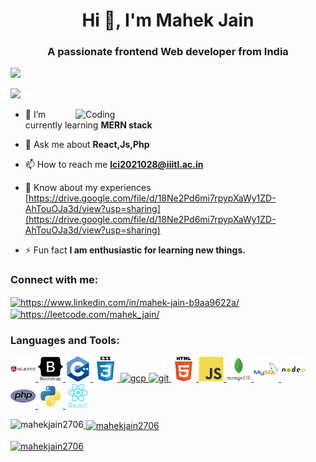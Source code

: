 <!-- <p align="center">
  <img src="https://github.com/thompsonemerson/thompsonemerson/raw/master/cover-thompson.png" height="200"/>
</p> -->
<h1 align="center">Hi 👋, I'm Mahek Jain </h1>
<h3 align="center">A passionate frontend Web developer from India</h3>
<img width="400" src="https://tenor.com/bUHIQ.gif" >
<p align="left"> <img src="https://komarev.com/ghpvc/?username=mahekjain2706&label=Profile%20views&color=0e75b6&style=flat"/> </p>

<p align="left"> <a href="https://twitter.com/" target="blank">
<img align="right" alt="Coding" width="400" src="https://mir-s3-cdn-cf.behance.net/project_modules/disp/601014116770475.6068beff4640a.gif"></a> </p>

- 🌱 I’m currently learning **MERN stack**

- 💬 Ask me about **React,Js,Php**

- 📫 How to reach me **lci2021028@iiitl.ac.in**

- 📄 Know about my experiences [https://drive.google.com/file/d/18Ne2Pd6mi7rpypXaWy1ZD-AhTouOJa3d/view?usp=sharing](https://drive.google.com/file/d/18Ne2Pd6mi7rpypXaWy1ZD-AhTouOJa3d/view?usp=sharing)

- ⚡ Fun fact **I am enthusiastic for learning new things.**

<h3 align="left">Connect with me:</h3>
<p align="left">
<a href="https://linkedin.com/in/https://www.linkedin.com/in/mahek-jain-b9aa9622a/" target="blank"><img align="center" src="https://raw.githubusercontent.com/rahuldkjain/github-profile-readme-generator/master/src/images/icons/Social/linked-in-alt.svg" alt="https://www.linkedin.com/in/mahek-jain-b9aa9622a/" height="30" width="40" /></a>
<a href="https://www.leetcode.com/https://leetcode.com/mahek_jain/" target="blank"><img align="center" src="https://raw.githubusercontent.com/rahuldkjain/github-profile-readme-generator/master/src/images/icons/Social/leet-code.svg" alt="https://leetcode.com/mahek_jain/" height="30" width="40" /></a>
</p>

<h3 align="left">Languages and Tools:</h3>
<p align="left"> <a href="https://angular.io" target="_blank" rel="noreferrer"> <img src="https://raw.githubusercontent.com/devicons/devicon/master/icons/angularjs/angularjs-original-wordmark.svg" alt="angularjs" width="40" height="40"/> </a> <a href="https://getbootstrap.com" target="_blank" rel="noreferrer"> <img src="https://raw.githubusercontent.com/devicons/devicon/master/icons/bootstrap/bootstrap-plain-wordmark.svg" alt="bootstrap" width="40" height="40"/> </a> <a href="https://www.w3schools.com/cpp/" target="_blank" rel="noreferrer"> <img src="https://raw.githubusercontent.com/devicons/devicon/master/icons/cplusplus/cplusplus-original.svg" alt="cplusplus" width="40" height="40"/> </a> <a href="https://www.w3schools.com/css/" target="_blank" rel="noreferrer"> <img src="https://raw.githubusercontent.com/devicons/devicon/master/icons/css3/css3-original-wordmark.svg" alt="css3" width="40" height="40"/> </a> <a href="https://cloud.google.com" target="_blank" rel="noreferrer"> <img src="https://www.vectorlogo.zone/logos/google_cloud/google_cloud-icon.svg" alt="gcp" width="40" height="40"/> </a> <a href="https://git-scm.com/" target="_blank" rel="noreferrer"> <img src="https://www.vectorlogo.zone/logos/git-scm/git-scm-icon.svg" alt="git" width="40" height="40"/> </a> <a href="https://www.w3.org/html/" target="_blank" rel="noreferrer"> <img src="https://raw.githubusercontent.com/devicons/devicon/master/icons/html5/html5-original-wordmark.svg" alt="html5" width="40" height="40"/> </a> <a href="https://developer.mozilla.org/en-US/docs/Web/JavaScript" target="_blank" rel="noreferrer"> <img src="https://raw.githubusercontent.com/devicons/devicon/master/icons/javascript/javascript-original.svg" alt="javascript" width="40" height="40"/> </a> <a href="https://www.mongodb.com/" target="_blank" rel="noreferrer"> <img src="https://raw.githubusercontent.com/devicons/devicon/master/icons/mongodb/mongodb-original-wordmark.svg" alt="mongodb" width="40" height="40"/> </a> <a href="https://www.mysql.com/" target="_blank" rel="noreferrer"> <img src="https://raw.githubusercontent.com/devicons/devicon/master/icons/mysql/mysql-original-wordmark.svg" alt="mysql" width="40" height="40"/> </a> <a href="https://nodejs.org" target="_blank" rel="noreferrer"> <img src="https://raw.githubusercontent.com/devicons/devicon/master/icons/nodejs/nodejs-original-wordmark.svg" alt="nodejs" width="40" height="40"/> </a> <a href="https://www.php.net" target="_blank" rel="noreferrer"> <img src="https://raw.githubusercontent.com/devicons/devicon/master/icons/php/php-original.svg" alt="php" width="40" height="40"/> </a> <a href="https://www.python.org" target="_blank" rel="noreferrer"> <img src="https://raw.githubusercontent.com/devicons/devicon/master/icons/python/python-original.svg" alt="python" width="40" height="40"/> </a> <a href="https://reactjs.org/" target="_blank" rel="noreferrer"> <img src="https://raw.githubusercontent.com/devicons/devicon/master/icons/react/react-original-wordmark.svg" alt="react" width="40" height="40"/> </a> <a href="https://www.adobe.com/products/xd.html" target="_blank" rel="noreferrer"> 

<p><img align="left" src="https://github-readme-stats.vercel.app/api/top-langs?username=mahekjain2706&show_icons=true&locale=en&layout=compact" alt="mahekjain2706" /></p>

<p>&nbsp;<img align="center" src="https://github-readme-stats.vercel.app/api?username=mahekjain2706&show_icons=true&locale=en" alt="mahekjain2706" /></p>

<p><img align="center" src="https://github-readme-streak-stats.herokuapp.com/?user=mahekjain2706&" alt="mahekjain2706" /></p>
